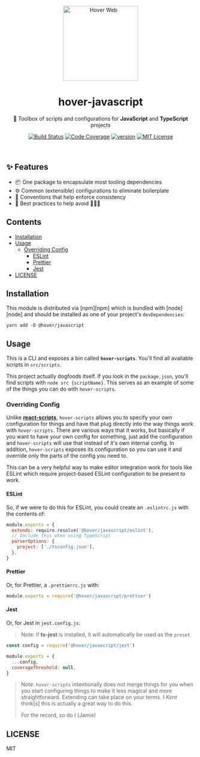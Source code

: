 <div align="center">
<br>
<img width="200" src="https://user-images.githubusercontent.com/288160/95674568-ed8d6080-0b65-11eb-88be-d119c88ee285.png" alt="Hover Web">
<br>
<h1>hover-javascript</h1>
<p>🧰 Toolbox of scripts and configurations for <strong>JavaScript</strong> and <strong>TypeScript</strong> projects</p></div>

<div align="center">

[![Build Status][build-badge]][build-link]
[![Code Coverage][coverage-badge]][coverage-link]
[![version][package-badge]][package-link]
[![MIT License][license-badge]][license-link]

</div>

<br>

## ✨ Features

- 📦 One package to encapsulate most tooling dependencies
- ⚙️ Common (extensible) configurations to eliminate boilerplate
- 📏 Conventions that help enforce consistency
- 🥽 Best practices to help avoid 🦶🏻🔫

## Contents

<!-- START doctoc generated TOC please keep comment here to allow auto update -->
<!-- DON'T EDIT THIS SECTION, INSTEAD RE-RUN doctoc TO UPDATE -->

- [Installation](#installation)
- [Usage](#usage)
  - [Overriding Config](#overriding-config)
    - [ESLint](#eslint)
    - [Prettier](#prettier)
    - [Jest](#jest)
- [LICENSE](#license)

<!-- END doctoc generated TOC please keep comment here to allow auto update -->

## Installation

This module is distributed via [npm][npm] which is bundled with [node][node] and
should be installed as one of your project's `devDependencies`:

```
yarn add -D @hover/javascript
```

## Usage

This is a CLI and exposes a bin called **`hover-scripts`**. You'll find all
available scripts in `src/scripts`.

This project actually dogfoods itself. If you look in the `package.json`, you'll
find scripts with `node src {scriptName}`. This serves as an example of some of
the things you can do with `hover-scripts`.

### Overriding Config

Unlike **[react-scripts][react-scripts-link]**, `hover-scripts` allows you to
specify your own configuration for things and have that plug directly into the
way things work with `hover-scripts`. There are various ways that it works, but
basically if you want to have your own config for something, just add the
configuration and `hover-scripts` will use that instead of it's own internal
config. In addition, `hover-scripts` exposes its configuration so you can use it
and override only the parts of the config you need to.

This can be a very helpful way to make editor integration work for tools like
ESLint which require project-based ESLint configuration to be present to work.

#### ESLint

So, if we were to do this for ESLint, you could create an `.eslintrc.js` with
the contents of:

```js
module.exports = {
  extends: require.resolve('@hover/javascript/eslint'),
  // Include this when using TypeScript
  parserOptions: {
    project: ['./tsconfig.json'],
  },
}
```

#### Prettier

Or, for Prettier, a `.prettierrc.js` with:

```js
module.exports = require('@hover/javascript/prettier')
```

#### Jest

Or, for Jest in `jest.config.js`:

> Note: if **ts-jest** is installed, it will automatically be used as the
> `preset`

```js
const config = require('@hover/javascript/jest')

module.exports = {
  ...config,
  coverageThreshold: null,
}
```

> Note: `hover-scripts` intentionally does not merge things for you when you
> start configuring things to make it less magical and more straightforward.
> Extending can take place on your terms. ~~I~~ _Kent_ think[s] this is actually
> a great way to do this.
>
> For the record, so do I (Jamie)

## LICENSE

MIT

[react-scripts-link]:
  https://github.com/facebook/create-react-app/tree/master/packages/react-scripts
[build-badge]:
  https://g.codefresh.io/api/badges/pipeline/hoverinc/npm%2Fjavascript?type=cf-1
[build-link]:
  https://g.codefresh.io/public/accounts/hoverinc/pipelines/5d4cb5d4e41f3722d4dfdb94
[coverage-badge]:
  https://img.shields.io/codecov/c/github/hoverinc/hover-javascript.svg
[coverage-link]: https://codecov.io/github/hoverinc/hover-javascript
[license-badge]: https://img.shields.io/npm/l/@hover/javascript.svg
[license-link]: https://github.com/hoverinc/hover-javascript/blob/master/LICENSE
[package-badge]: https://img.shields.io/npm/v/@hover/javascript.svg
[package-link]: https://www.npmjs.com/package/@hover/javascript
